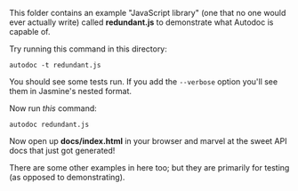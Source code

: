 This folder contains an example "JavaScript library" (one that no one would ever actually write) called **redundant.js** to demonstrate what Autodoc is capable of.

Try running this command in this directory:

    autodoc -t redundant.js

You should see some tests run. If you add the `--verbose` option you'll see them in Jasmine's nested format.

Now run *this* command:

    autodoc redundant.js

Now open up **docs/index.html** in your browser and marvel at the sweet API docs that just got generated!

There are some other examples in here too; but they are primarily for testing (as opposed to demonstrating).
